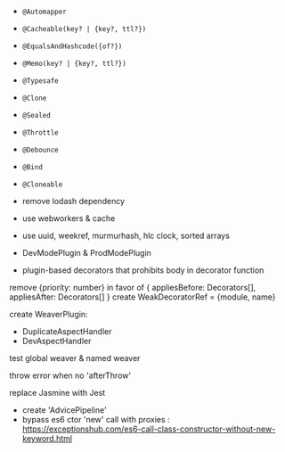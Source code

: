 - `@Automapper`
- `@Cacheable(key? | {key?, ttl?})`
- `@EqualsAndHashcode({of?})`
- `@Memo(key? | {key?, ttl?})`
- `@Typesafe`
- `@Clone`
- `@Sealed`
- `@Throttle`
- `@Debounce`
- `@Bind`
- `@Cloneable`


- remove lodash dependency
- use webworkers & cache
- use uuid, weekref, murmurhash, hlc clock, sorted arrays
- DevModePlugin & ProdModePlugin
- plugin-based decorators that prohibits body in decorator function 


remove {priority: number} in favor of { appliesBefore: Decorators[], appliesAfter: Decorators[] }
create WeakDecoratorRef = {module, name}


create WeaverPlugin:
 - DuplicateAspectHandler
 - DevAspectHandler


test global weaver & named weaver

throw error when no 'afterThrow' 

replace Jasmine with Jest

- create 'AdvicePipeline'
- bypass es6 ctor 'new' call with proxies : https://exceptionshub.com/es6-call-class-constructor-without-new-keyword.html
